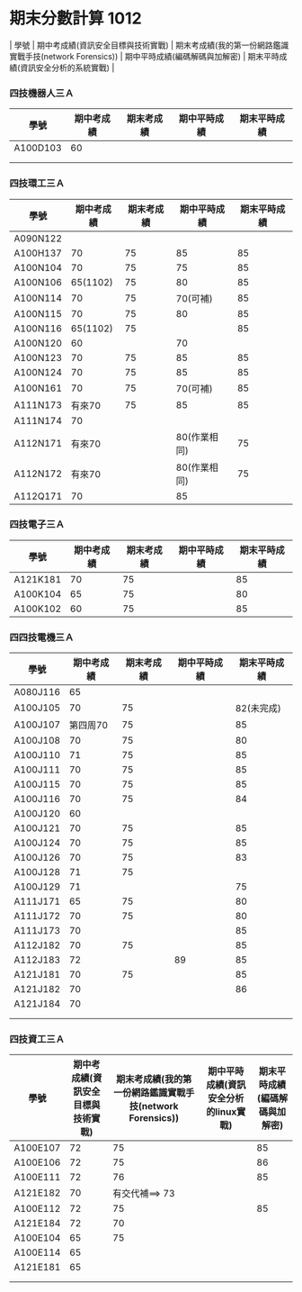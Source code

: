 # 期末分數計算 1012
| 學號 | 期中考成績(資訊安全目標與技術實戰) | 期末考成績(我的第一份網路鑑識實戰手技(network Forensics)) | 期中平時成績(編碼解碼與加解密) | 期末平時成績(資訊安全分析的系統實戰) |

### 四技機器人三Ａ

| 學號 | 期中考成績 | 期末考成績 | 期中平時成績 | 期末平時成績 |
| ---- |  ---- |  ---- |  ---- |  ---- |  
|A100D103 |60||||
| |||||
| |||||
### 四技環工三Ａ
| 學號 | 期中考成績 | 期末考成績 | 期中平時成績 | 期末平時成績 |
| ---- |  ---- |  ---- |  ---- |  ---- |  
|A090N122 |||||
|A100H137 | 70|75|85|85|
|A100N104 | 70|75|75|85|
|A100N106 |65(1102)|75|80|85|
|A100N114 |70|75|70(可補)|85|
|A100N115| 70|75|80|85|
|A100N116 |65(1102)|75||85|
|A100N120 |60||70||
|A100N123 | 70|75|85|85|
|A100N124 |70|75|85|85|
|A100N161 |70|75|70(可補)|85|
|A111N173   |有來70|75|85|85|
|A111N174 |70||||
|A112N171 |有來70||80(作業相同)|75|
|A112N172 |有來70||80(作業相同)|75|
|A112Q171 |70||85||


### 四技電子三Ａ
| 學號 | 期中考成績 | 期末考成績 | 期中平時成績 | 期末平時成績 |
| ---- |  ---- |  ---- |  ---- |  ---- |  
|A121K181|70|75||85|
|A100K104 |65|75||80|
|A100K102 |60|75||85|


### 四四技電機三Ａ
| 學號 | 期中考成績 | 期末考成績 | 期中平時成績 | 期末平時成績 |
| ---- |  ---- |  ---- |  ---- |  ---- |  
|A080J116|65||||
|A100J105|70|75||82(未完成)|
|A100J107 |第四周70|75||85|
|A100J108 |70|75||80|
|A100J110 | 71|75||85|
|A100J111 |70|75||85|
|A100J115 |70|75||85|
|A100J116|70|75||84|
|A100J120|60||||
|A100J121 |70|75||85|
|A100J124|70|75||85|
|A100J126 |70|75||83|
|A100J128|71|75|||
|A100J129|71|||75|
|A111J171|65|75||80|
|A111J172|70|75||80|
|A111J173 |70|||85|
|A112J182 |70|75||85|
|A112J183 |72||89|85|
|A121J181  |70|75||85|
|A121J182|70|||86|
|A121J184 |70||||
| |||||
| |||||

### 四技資工三Ａ
| 學號 | 期中考成績(資訊安全目標與技術實戰) | 期末考成績(我的第一份網路鑑識實戰手技(network Forensics)) | 期中平時成績(資訊安全分析的linux實戰) | 期末平時成績(編碼解碼與加解密) |
| ---- |  ---- |  ---- |  ---- |  ---- |  
|A100E107|72|75||85|
|A100E106 |72|75||86|
|A100E111 |72|76||85|
|A121E182 |70|有交代補==> 73|||
|A100E112  |72|75||85|
|A121E184 |72|70|||
|A100E104 |65|75|||
|A100E114|65||||
|A121E181|65||||
| |||||
| |||||




